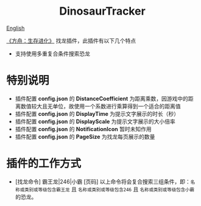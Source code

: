 <h1 align="center"> DinosaurTracker </h1>

<a href="README-en.md">English</a>

[《方舟：生存进化》](https://store.steampowered.com/app/346110/ARK_Survival_Evolved/) 找龙插件，此插件有以下几个特点
- 支持使用多重复合条件搜索恐龙

# 特别说明
- 插件配置 **config.json** 的 **DistanceCoefficient** 为距离乘数，因游戏中的距离数值较大且无单位，故使用一个系数进行乘算得到一个适合的距离值
- 插件配置 **config.json** 的 **DisplayTime** 为提示文字展示的时长（秒）
- 插件配置 **config.json** 的 **DisplayScale** 为提示文字展示的大小倍率
- 插件配置 **config.json** 的 **NotificationIcon** 暂时未知作用
- 插件配置 **config.json** 的 **PageSize** 为找龙每页展示的数量

# 插件的工作方式
- [找龙命令] 霸王龙|246|小霸 [页码]
以上命令将会复合搜索三组条件，即：`名称或类别或等级包含霸王龙` 且 `名称或类别或等级包含246` 且 `名称或类别或等级包含小霸` 的恐龙。